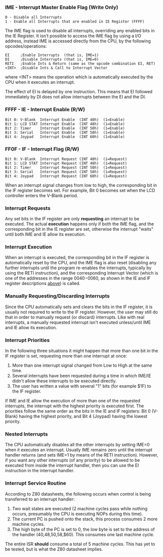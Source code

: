 ### IME - Interrupt Master Enable Flag (Write Only)

```
0 - Disable all Interrupts
1 - Enable all Interrupts that are enabled in IE Register (FFFF)
```

The IME flag is used to disable all interrupts, overriding any enabled
bits in the IE Register. It isn't possible to access the IME flag by
using a I/O address, instead IME is accessed directly from the CPU, by
the following opcodes/operations:

```
EI     ;Enable Interrupts  (that is, IME=1)
DI     ;Disable Interrupts (that is, IME=0)
RETI   ;Enable Ints & Return (same as the opcode combination EI, RET)
<INT>  ;Disable Ints & Call to Interrupt Vector
```

where \<INT\> means the operation which is automatically executed by the
CPU when it executes an interrupt.

The effect of EI is delayed by one instruction. This means that EI
followed immediately by DI does not allow interrupts between the EI and
the DI.

### FFFF - IE - Interrupt Enable (R/W)

```
Bit 0: V-Blank  Interrupt Enable  (INT 40h)  (1=Enable)
Bit 1: LCD STAT Interrupt Enable  (INT 48h)  (1=Enable)
Bit 2: Timer    Interrupt Enable  (INT 50h)  (1=Enable)
Bit 3: Serial   Interrupt Enable  (INT 58h)  (1=Enable)
Bit 4: Joypad   Interrupt Enable  (INT 60h)  (1=Enable)
```

### FF0F - IF - Interrupt Flag (R/W)

```
Bit 0: V-Blank  Interrupt Request (INT 40h)  (1=Request)
Bit 1: LCD STAT Interrupt Request (INT 48h)  (1=Request)
Bit 2: Timer    Interrupt Request (INT 50h)  (1=Request)
Bit 3: Serial   Interrupt Request (INT 58h)  (1=Request)
Bit 4: Joypad   Interrupt Request (INT 60h)  (1=Request)
```

When an interrupt signal changes from low to high, the
corresponding bit in the IF register becomes set. For example, Bit 0
becomes set when the LCD controller enters the V-Blank period.

### Interrupt Requests

Any set bits in the IF register are only **requesting** an interrupt to be
executed. The actual **execution** happens only if both the IME flag, and
the corresponding bit in the IE register are set, otherwise the
interrupt "waits" until both IME and IE allow its execution.

### Interrupt Execution

When an interrupt is executed, the corresponding bit in the IF
register is automatically reset by the CPU, and the IME flag
is also reset (disabling any further interrupts until the program
re-enables the interrupts, typically by using the RETI instruction), and
the corresponding Interrupt Vector (which is one of the addresses in the range
$0040-$0060, as shown in the IE and IF register descriptions [above](#ffff---ie---interrupt-enable-rw)) is
called.

### Manually Requesting/Discarding Interrupts

Since the CPU automatically sets and clears the bits in the IF register, it
is usually not required to write to the IF register. However, the user
may still do that in order to manually request (or discard) interrupts.
Like with real interrupts, a manually requested interrupt isn't executed
unless/until IME and IE allow its execution.

### Interrupt Priorities

In the following three situations it might happen that more than one bit in the IF register is set, requesting more than one interrupt at once:

1. More than one interrupt signal changed from Low to High at the same time.
2. Several interrupts have been requested during a time in which IME/IE didn't allow these interrupts to be executed directly.
3. The user has written a value with several "1" bits (for example $1F) to the IF register. 

If IME and IE allow the execution of more than one of the
requested interrupts, the interrupt with the highest priority
is executed first. The priorities follow the same order as the bits in the IE
and IF registers: Bit 0 (V-Blank) having the highest priority, and Bit 4
(Joypad) having the lowest priority.

### Nested Interrupts

The CPU automatically disables all the other interrupts by setting IME=0
when it executes an interrupt. Usually IME remains zero until the
interrupt handler returns (and sets IME=1 by means of the RETI instruction).
However, if you want any other interrupts (of any priority)
to be allowed to be executed from inside the interrupt
handler, then you can use the EI instruction in the interrupt
handler.

### Interrupt Service Routine

According to Z80 datasheets, the following occurs when control is being
transferred to an interrupt handler:

1. Two wait states are executed (2 machine cycles pass while nothing
occurs, presumably the CPU is executing NOPs during this time).
2. The current PC is pushed onto the stack, this process consumes 2 more
machine cycles.
3. The high byte of the PC is set to 0, the low byte is set to the
address of the handler ($40,$48,$50,$58,$60). This consumes one
last machine cycle.

The entire ISR **should** consume a total of 5 machine cycles. This has
yet to be tested, but is what the Z80 datasheet implies.

